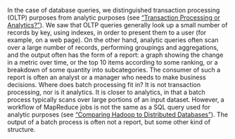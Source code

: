 
In the case of database queries, we distinguished transaction processing (OLTP) purposes from
analytic purposes (see [“Transaction Processing or Analytics?”](ch03.html#sec_storage_analytics)). We saw that OLTP queries generally look up a
small number of records by key, using indexes, in order to present them to a user (for example, on a
web page). On the other hand, analytic queries often scan over a large number of records, performing
groupings and aggregations, and the output often has the form of a report: a graph showing the
change in a metric over time, or the top 10 items according to some ranking, or a breakdown of some
quantity into subcategories. The consumer of such a report is often an analyst or a manager who
needs to make business decisions. Where does batch processing fit in? It is not transaction processing, nor is it analytics. It is
closer to analytics, in that a batch process typically scans over large portions of an input
dataset. However, a workflow of MapReduce jobs is not the same as a SQL query used for analytic
purposes (see [“Comparing Hadoop to Distributed Databases”](#sec_batch_mr_vs_db)). The output of a batch process is often not a report, but some
other kind of structure.